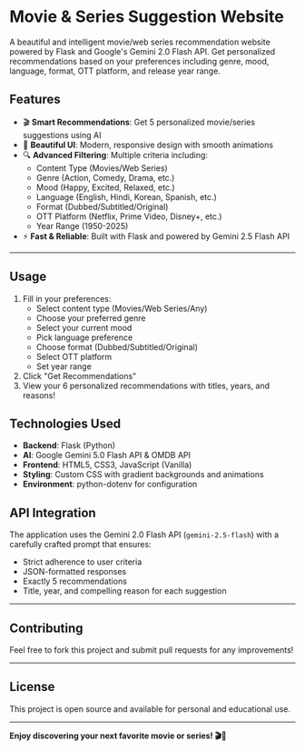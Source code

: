 # Movie & Series Suggestion Website

A beautiful and intelligent movie/web series recommendation website powered by Flask and Google's Gemini 2.0 Flash API. Get personalized recommendations based on your preferences including genre, mood, language, format, OTT platform, and release year range.

## Features

- 🎬 **Smart Recommendations**: Get 5 personalized movie/series suggestions using AI
- 🎨 **Beautiful UI**: Modern, responsive design with smooth animations
- 🔍 **Advanced Filtering**: Multiple criteria including:
  - Content Type (Movies/Web Series)
  - Genre (Action, Comedy, Drama, etc.)
  - Mood (Happy, Excited, Relaxed, etc.)
  - Language (English, Hindi, Korean, Spanish, etc.)
  - Format (Dubbed/Subtitled/Original)
  - OTT Platform (Netflix, Prime Video, Disney+, etc.)
  - Year Range (1950-2025)
- ⚡ **Fast & Reliable**: Built with Flask and powered by Gemini 2.5 Flash API


---

## Usage

1. Fill in your preferences:
   - Select content type (Movies/Web Series/Any)
   - Choose your preferred genre
   - Select your current mood
   - Pick language preference
   - Choose format (Dubbed/Subtitled/Original)
   - Select OTT platform
   - Set year range
2. Click "Get Recommendations"
3. View your 6 personalized recommendations with titles, years, and reasons!

## Technologies Used

- **Backend**: Flask (Python)
- **AI**: Google Gemini 5.0 Flash API & OMDB API
- **Frontend**: HTML5, CSS3, JavaScript (Vanilla)
- **Styling**: Custom CSS with gradient backgrounds and animations
- **Environment**: python-dotenv for configuration

## API Integration

The application uses the Gemini 2.0 Flash API (`gemini-2.5-flash`) with a carefully crafted prompt that ensures:
- Strict adherence to user criteria
- JSON-formatted responses
- Exactly 5 recommendations
- Title, year, and compelling reason for each suggestion

---

## Contributing

Feel free to fork this project and submit pull requests for any improvements!

---

## License

This project is open source and available for personal and educational use.

---

**Enjoy discovering your next favorite movie or series! 🎬🍿**
